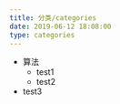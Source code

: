 ```yaml
---
title: 分类/categories
date: 2019-06-12 18:08:00
type: categories
---
```


- 算法 
  - test1
  - test2
- test3